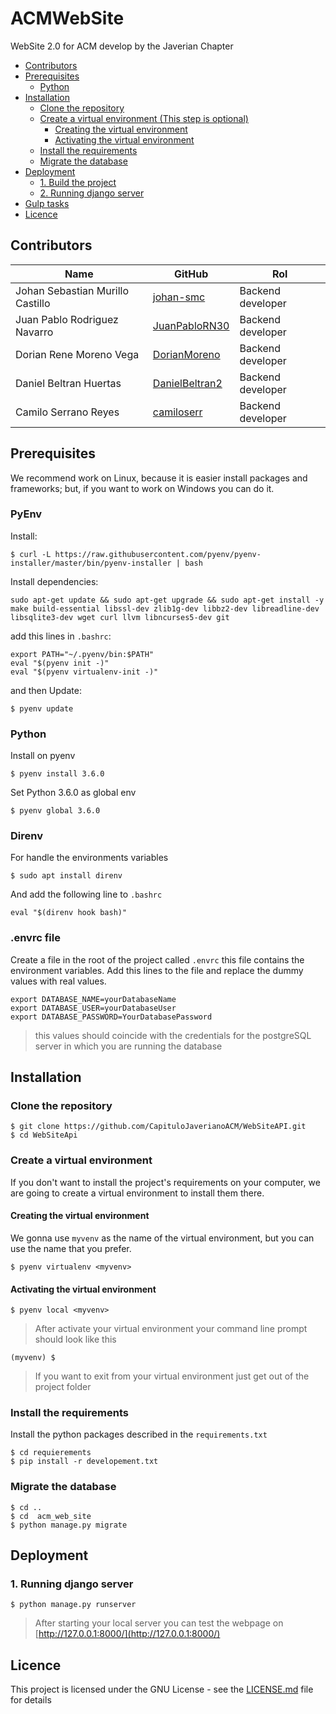 # ACMWebSite
WebSite 2.0 for ACM develop by the Javerian Chapter

- [Contributors](#contributors)
- [Prerequisites](#prerequisites)
	- [Python](#python)
- [Installation](#installation)
	- [Clone the repository](#clone-the-repository)
	- [Create a virtual environment (This step is optional)](#create-a-virtual-environment-this-step-is-optional)
		- [Creating the virtual environment](#creating-the-virtual-environment)
		- [Activating the virtual environment](#activating-the-virtual-environment)
	- [Install the requirements](#install-the-requirements)
	- [Migrate the database](#migrate-the-database)
- [Deployment](#deployment)
	- [1. Build the project](#1-build-the-project)
	- [2. Running django server](#2-running-django-server)
- [Gulp tasks](#gulp-tasks)
- [Licence](#licence)

## Contributors
| Name                             | GitHub                                             | Rol                |
| -------------------------------- | -------------------------------------------------  | ------------------ |
| Johan Sebastian Murillo Castillo | [johan-smc](https://github.com/johan-smc)          | Backend developer  |
| Juan Pablo Rodriguez Navarro     | [JuanPabloRN30](https://github.com/JuanPabloRN30)  | Backend developer  |
| Dorian Rene Moreno Vega          | [DorianMoreno](https://github.com/DorianMoreno)    | Backend developer  |
| Daniel Beltran Huertas           | [DanielBeltran2](https://github.com/DanielBeltran2)| Backend developer  |
| Camilo Serrano Reyes             | [camiloserr](https://github.com/camiloserr)        | Backend developer  |

## Prerequisites

We recommend work on Linux, because it is easier install packages and frameworks; but, if you want to work on Windows you can do it.

### PyEnv

Install:

```shell
$ curl -L https://raw.githubusercontent.com/pyenv/pyenv-installer/master/bin/pyenv-installer | bash
```

Install dependencies:

```shell
sudo apt-get update && sudo apt-get upgrade && sudo apt-get install -y make build-essential libssl-dev zlib1g-dev libbz2-dev libreadline-dev libsqlite3-dev wget curl llvm libncurses5-dev git
```

add this lines in `.bashrc`:

```
export PATH="~/.pyenv/bin:$PATH"
eval "$(pyenv init -)"
eval "$(pyenv virtualenv-init -)"
```

and then Update:

```
$ pyenv update
```

### Python

Install on pyenv

```shell
$ pyenv install 3.6.0
```

Set Python 3.6.0 as global env

```shell
$ pyenv global 3.6.0
```

### Direnv

For handle the environments variables

```shell
$ sudo apt install direnv
```

And add the following line to `.bashrc`

```
eval "$(direnv hook bash)"
```

### .envrc file

Create a file in the root of the project called `.envrc` this file contains the environment variables.
Add this lines to the file and replace the dummy values with real values.

```
export DATABASE_NAME=yourDatabaseName
export DATABASE_USER=yourDatabaseUser
export DATABASE_PASSWORD=YourDatabasePassword
```

> this values should coincide with the credentials for the postgreSQL server in which you are running the database

## Installation
### Clone the repository

```shell
$ git clone https://github.com/CapituloJaverianoACM/WebSiteAPI.git
$ cd WebSiteApi 
```

### Create a virtual environment

If you don't want to install the project's requirements on your computer, we are going to create a virtual environment to install them there.

#### Creating the virtual environment

We gonna use `myvenv` as the name of the virtual environment, but you can use the name that you prefer.

```shell
$ pyenv virtualenv <myvenv>
```

#### Activating the virtual environment

```shell
$ pyenv local <myvenv>
```

> After activate your virtual environment your command line prompt should look like this

```shell
(myvenv) $
```

> If you want to exit from your virtual environment just get out of the project folder

### Install the requirements

Install the python packages described in the `requirements.txt`

```shell
$ cd requierements
$ pip install -r developement.txt
```

### Migrate the database

```shell
$ cd ..
$ cd  acm_web_site
$ python manage.py migrate
```

## Deployment

### 1. Running django server

```shell
$ python manage.py runserver
```

> After starting your local server you can test the webpage on [http://127.0.0.1:8000/](http://127.0.0.1:8000/)


## Licence
This project is licensed under the GNU License - see the [LICENSE.md](https://github.com/CapituloJaverianoACM/ACMWebSite/blob/master/LICENSE) file for details
